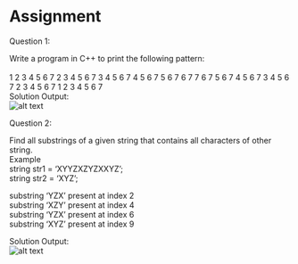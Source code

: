 # Assignment
Question 1:

Write a program in C++ to print the following pattern:<br/>
<br/>
1 2 3 4 5 6 7
 2 3 4 5 6 7
  3 4 5 6 7
   4 5 6 7
    5 6 7
     6 7
      7
     6 7
    5 6 7
   4 5 6 7
  3 4 5 6 7
 2 3 4 5 6 7
1 2 3 4 5 6 7
<br/>
Solution Output:<br/>
![alt text](http://url/to/img.png)<br/>


Question 2:<br/>

Find all substrings of a given string that contains all characters of other string.<br/>
 Example<br/>
string str1 = ‘XYYZXZYZXXYZ’;<br/>
string str2 = ‘XYZ’;<br/>
 
substring ‘YZX’ present at index 2<br/>
substring ‘XZY’ present at index 4<br/>
substring ‘YZX’ present at index 6<br/>
substring ‘XYZ’ present at index 9<br/>

Solution Output:<br/>
![alt text](http://url/to/img.png)<br/>
